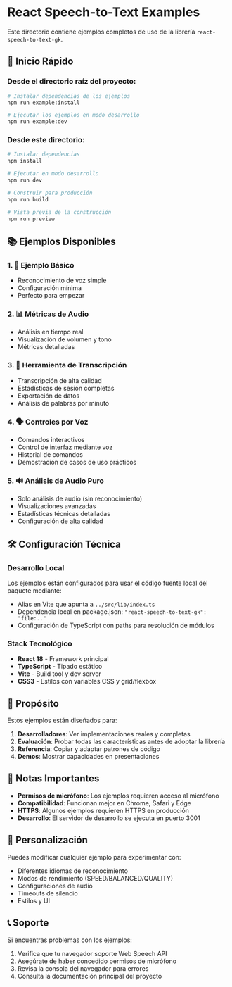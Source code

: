 # React Speech-to-Text Examples

Este directorio contiene ejemplos completos de uso de la librería `react-speech-to-text-gk`.

## 🚀 Inicio Rápido

### Desde el directorio raíz del proyecto:

```bash
# Instalar dependencias de los ejemplos
npm run example:install

# Ejecutar los ejemplos en modo desarrollo
npm run example:dev
```

### Desde este directorio:

```bash
# Instalar dependencias
npm install

# Ejecutar en modo desarrollo
npm run dev

# Construir para producción
npm run build

# Vista previa de la construcción
npm run preview
```

## 📚 Ejemplos Disponibles

### 1. 🎤 Ejemplo Básico
- Reconocimiento de voz simple
- Configuración mínima
- Perfecto para empezar

### 2. 📊 Métricas de Audio
- Análisis en tiempo real
- Visualización de volumen y tono
- Métricas detalladas

### 3. 📝 Herramienta de Transcripción
- Transcripción de alta calidad
- Estadísticas de sesión completas
- Exportación de datos
- Análisis de palabras por minuto

### 4. 🗣️ Controles por Voz
- Comandos interactivos
- Control de interfaz mediante voz
- Historial de comandos
- Demostración de casos de uso prácticos

### 5. 🔊 Análisis de Audio Puro
- Solo análisis de audio (sin reconocimiento)
- Visualizaciones avanzadas
- Estadísticas técnicas detalladas
- Configuración de alta calidad

## 🛠️ Configuración Técnica

### Desarrollo Local
Los ejemplos están configurados para usar el código fuente local del paquete mediante:
- Alias en Vite que apunta a `../src/lib/index.ts`
- Dependencia local en package.json: `"react-speech-to-text-gk": "file:.."`
- Configuración de TypeScript con paths para resolución de módulos

### Stack Tecnológico
- **React 18** - Framework principal
- **TypeScript** - Tipado estático
- **Vite** - Build tool y dev server
- **CSS3** - Estilos con variables CSS y grid/flexbox

## 🎯 Propósito

Estos ejemplos están diseñados para:

1. **Desarrolladores**: Ver implementaciones reales y completas
2. **Evaluación**: Probar todas las características antes de adoptar la librería
3. **Referencia**: Copiar y adaptar patrones de código
4. **Demos**: Mostrar capacidades en presentaciones

## 📝 Notas Importantes

- **Permisos de micrófono**: Los ejemplos requieren acceso al micrófono
- **Compatibilidad**: Funcionan mejor en Chrome, Safari y Edge
- **HTTPS**: Algunos ejemplos requieren HTTPS en producción
- **Desarrollo**: El servidor de desarrollo se ejecuta en puerto 3001

## 🔧 Personalización

Puedes modificar cualquier ejemplo para experimentar con:
- Diferentes idiomas de reconocimiento
- Modos de rendimiento (SPEED/BALANCED/QUALITY)
- Configuraciones de audio
- Timeouts de silencio
- Estilos y UI

## 📞 Soporte

Si encuentras problemas con los ejemplos:
1. Verifica que tu navegador soporte Web Speech API
2. Asegúrate de haber concedido permisos de micrófono
3. Revisa la consola del navegador para errores
4. Consulta la documentación principal del proyecto
